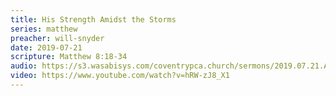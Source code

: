 ```yaml
---
title: His Strength Amidst the Storms
series: matthew
preacher: will-snyder
date: 2019-07-21
scripture: Matthew 8:18-34
audio: https://s3.wasabisys.com/coventrypca.church/sermons/2019.07.21.A%20His%20Strength%20Amidst%20the%20Storms%20-%20Will%20Snyder.mp3
video: https://www.youtube.com/watch?v=hRW-zJ8_X1
---
```

